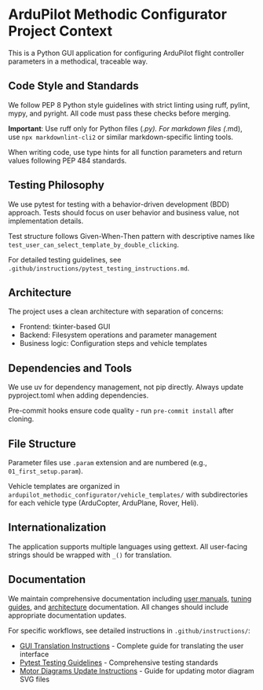 # ArduPilot Methodic Configurator Project Context

This is a Python GUI application for configuring ArduPilot flight controller parameters in a methodical, traceable way.

## Code Style and Standards

We follow PEP 8 Python style guidelines with strict linting using ruff, pylint, mypy, and pyright. All code must pass these checks before merging.

**Important**: Use ruff only for Python files (*.py). For markdown files (*.md), use `npx markdownlint-cli2` or similar markdown-specific linting tools.

When writing code, use type hints for all function parameters and return values following PEP 484 standards.

## Testing Philosophy

We use pytest for testing with a behavior-driven development (BDD) approach. Tests should focus on user behavior and business value, not implementation details.

Test structure follows Given-When-Then pattern with descriptive names like `test_user_can_select_template_by_double_clicking`.

For detailed testing guidelines, see `.github/instructions/pytest_testing_instructions.md`.

## Architecture

The project uses a clean architecture with separation of concerns:

- Frontend: tkinter-based GUI
- Backend: Filesystem operations and parameter management
- Business logic: Configuration steps and vehicle templates

## Dependencies and Tools

We use uv for dependency management, not pip directly. Always update pyproject.toml when adding dependencies.

Pre-commit hooks ensure code quality - run `pre-commit install` after cloning.

## File Structure

Parameter files use `.param` extension and are numbered (e.g., `01_first_setup.param`).

Vehicle templates are organized in `ardupilot_methodic_configurator/vehicle_templates/` with subdirectories for each vehicle type
(ArduCopter, ArduPlane, Rover, Heli).

## Internationalization

The application supports multiple languages using gettext. All user-facing strings should be wrapped with `_()` for translation.

## Documentation

We maintain comprehensive documentation including
[user manuals](../USERMANUAL.md), [tuning guides](../TUNING_GUIDE_ArduCopter.md), and
[architecture](../ARCHITECTURE.md) documentation.
All changes should include appropriate documentation updates.

For specific workflows, see detailed instructions in `.github/instructions/`:

- [GUI Translation Instructions](instructions/gui_translation_instructions.md) - Complete guide for translating the user interface
- [Pytest Testing Guidelines](instructions/pytest_testing_instructions.md) - Comprehensive testing standards
- [Motor Diagrams Update Instructions](instructions/update_motor_diagrams.md) - Guide for updating motor diagram SVG files
